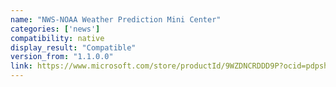 ```yaml
---
name: "NWS-NOAA Weather Prediction Mini Center"
categories: ['news']
compatibility: native
display_result: "Compatible"
version_from: "1.1.0.0"
link: https://www.microsoft.com/store/productId/9WZDNCRDDD9P?ocid=pdpshare
---
```

